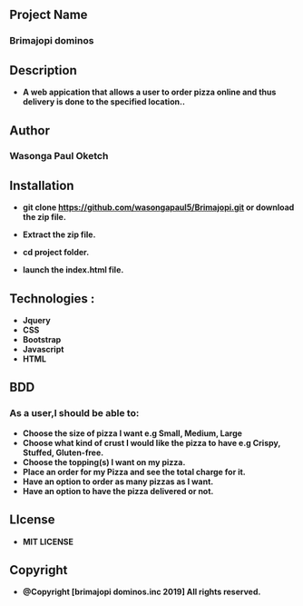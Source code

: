 ## Project Name
### Brimajopi dominos

## Description
- **A web appication that allows a user to order pizza online and thus delivery is done to the specified location..**

## Author
### Wasonga Paul Oketch

## Installation
- **git clone https://github.com/wasongapaul5/Brimajopi.git or download the  zip file.**

- **Extract the zip file.**

- **cd project folder.**

- **launch the index.html file.**

## Technologies : 
- **Jquery**
- **CSS**
- **Bootstrap**
- **Javascript**
- **HTML**

## BDD
### As a user,I should be able to:
- **Choose the size of pizza I want e.g Small, Medium, Large**
- **Choose what kind of crust I would like the pizza to have e.g Crispy,  Stuffed, Gluten-free.**
- **Choose the topping(s) I want on my pizza.**
- **Place an order for my Pizza and see the total charge for it.**
- **Have an option to order as many pizzas as I want.**
- **Have an option to have the pizza delivered or not.**

## LIcense
- **MIT LICENSE**

## Copyright
- **@Copyright [brimajopi dominos.inc 2019] All rights reserved.**
